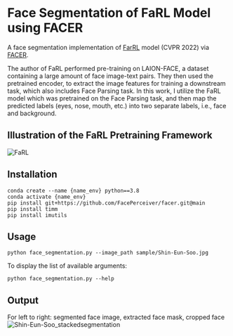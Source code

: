 # Face Segmentation of FaRL Model using FACER
A face segmentation implementation of [FarRL](https://openaccess.thecvf.com/content/CVPR2022/papers/Zheng_General_Facial_Representation_Learning_in_a_Visual-Linguistic_Manner_CVPR_2022_paper.pdf) model (CVPR 2022) via [FACER](https://github.com/FacePerceiver/facer).

The author of FaRL performed pre-training on LAION-FACE, a dataset containing a large amount of face image-text pairs. They then used the pretrained encoder, to extract the image features for training a downstream task, which also includes Face Parsing task. In this work, I utilize the FaRL model which was pretrained on the Face Parsing task, and then map the predicted labels (eyes, nose, mouth, etc.) into two separate labels, i.e., face and background.

## Illustration of the FaRL Pretraining Framework
![FaRL](https://github.com/willyfh/farl-face-segmentation/assets/5786636/b39da57e-ea69-440a-9d17-d9cc6efeab82)

## Installation
```
conda create --name {name_env} python==3.8
conda activate {name_env}
pip install git+https://github.com/FacePerceiver/facer.git@main
pip install timm
pip install imutils
```

## Usage

```
python face_segmentation.py --image_path sample/Shin-Eun-Soo.jpg
```

To display the list of available arguments:
```
python face_segmentation.py --help
```

## Output
For left to right: segmented face image, extracted face mask, cropped face
![Shin-Eun-Soo_stackedsegmentation](https://github.com/willyfh/farl-face-segmentation/assets/5786636/046c3df4-2ec3-4c06-a4c3-cc2e227df93a)
